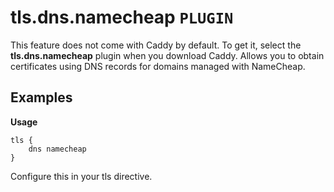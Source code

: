 # tls.dns.namecheap `PLUGIN`
This feature does not come with Caddy by default. To get it, select the **tls.dns.namecheap** plugin when you download Caddy.
Allows you to obtain certificates using DNS records for domains managed with NameCheap.

## Examples
**Usage**
```
tls {
    dns namecheap
}
```
Configure this in your tls directive.